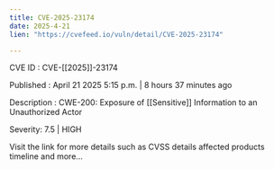 ```yaml
---
title: CVE-2025-23174
date: 2025-4-21
lien: "https://cvefeed.io/vuln/detail/CVE-2025-23174"

---
```


CVE ID : CVE-[[2025]]-23174

Published :  April 21
2025
5:15 p.m. | 8 hours
37 minutes ago

Description : CWE-200: Exposure of  [[Sensitive]] Information to an Unauthorized Actor

Severity: 7.5 | HIGH

Visit the link for more details
such as CVSS details
affected products
timeline
and more...
